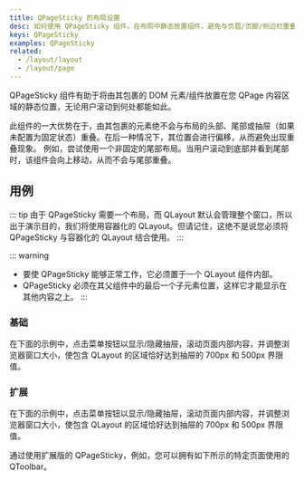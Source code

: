 ```yaml
---
title: QPageSticky 的布局设置
desc: 如何使用 QPageSticky 组件。在布局中静态放置组件，避免与页眉/页脚/侧边栏重叠。
keys: QPageSticky
examples: QPageSticky
related:
  - /layout/layout
  - /layout/page
---
```


QPageSticky 组件有助于将由其包裹的 DOM 元素/组件放置在您 QPage 内容区域的静态位置，无论用户滚动到何处都能如此。

此组件的一大优势在于，由其包裹的元素绝不会与布局的头部、尾部或抽屉（如果未配置为固定状态）重叠。在后一种情况下，其位置会进行偏移，从而避免出现重叠现象。
例如，尝试使用一个非固定的尾部布局。当用户滚动到底部并看到尾部时，该组件会向上移动，从而不会与尾部重叠。

<DocApi file="QPageSticky" />

## 用例
::: tip
由于 QPageSticky 需要一个布局，而 QLayout 默认会管理整个窗口，所以出于演示目的，我们将使用容器化的 QLayout。但请记住，这绝不是说您必须将 QPageSticky 与容器化的 QLayout 结合使用。
:::

::: warning
* 要使 QPageSticky 能够正常工作，它必须置于一个 QLayout 组件内部。
* QPageSticky 必须在其父组件中的最后一个子元素位置，这样它才能显示在其他内容之上。
:::

### 基础
在下面的示例中，点击菜单按钮以显示/隐藏抽屉，滚动页面内部内容，并调整浏览器窗口大小，使包含 QLayout 的区域恰好达到抽屉的 700px 和 500px 界限值。

<DocExample title="基础" file="Basic" />

### 扩展
在下面的示例中，点击菜单按钮以显示/隐藏抽屉，滚动页面内部内容，并调整浏览器窗口大小，使包含 QLayout 的区域恰好达到抽屉的 700px 和 500px 界限值。


通过使用扩展版的 QPageSticky，例如，您可以拥有如下所示的特定页面使用的 QToolbar。

<DocExample title="扩展" file="Expanded" />

